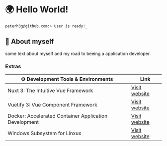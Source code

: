 # 🌍 Hello World!  

```bash
peterh3g@github.com:> User is ready!_
```

## 💬 About myself
some text about myself and my road to beeing a application developer.

### Extras
| ⚙️ Development Tools & Environments | Link |
| - | - | 
| Nuxt 3: The Intuitive Vue Framework | [Visit website](https://nuxt.com/)|
| Vuetify 3: Vue Component Framework | [Visit website](https://vuetifyjs.com/en/)|
| Docker: Accelerated Container Application Development | [Visit website](https://www.docker.com/)|
| Windows Subsystem for Linxux | [Visit website](https://learn.microsoft.com/en-us/windows/wsl/about?source=recommendations)|

  
<!--
**PeterH3G/peterh3g** is a  _special_ ✨ repository because its `README.md` (this file) appears on your GitHub profile.

Here are some ideas to get you started:

- 🔭 I’m currently working on ...
- 🌱 I’m currently learning ...
- 👯 I’m looking to collaborate on ...
- 🤔 I’m looking for help with ...
- 💬 Ask me about ...
- 📫 How to reach me: ...
- 😄 Pronouns: ...
- ⚡ Fun fact: ...
-->

